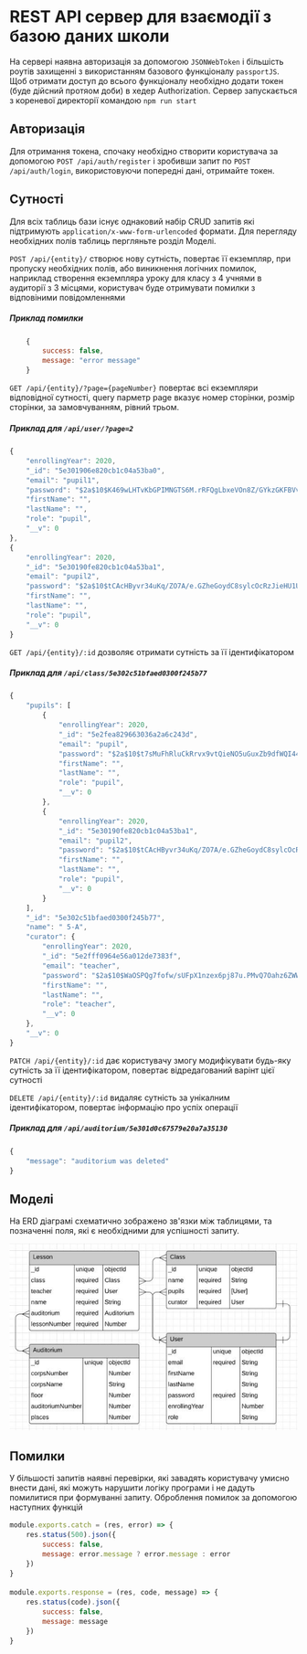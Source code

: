 #  REST API сервер для взаємодії з базою даних школи
 На сервері наявна авторизація за допомогою `JSONWebToken` і більшість роутів захищенні з використанням базового функціоналу `passportJS`. Щоб отримати доступ до всього функціоналу необхідно додати токен (буде дійсний протяом доби) в хедер Authorization. Сервер запускається з кореневої директорії командою `npm run start`
 
## Авторизація
Для отримання токена, спочаку необхідно створити користувача за допомогою ``POST /api/auth/register`` і зробивши запит по ``POST /api/auth/login``, використовуючи попередні дані, отримайте токен.


## Сутності
Для всіх таблиць бази існує однаковий набір CRUD запитів які підтримують `application/x-www-form-urlencoded` формати.
Для перегляду необхідних полів таблиць пергляньте розділ Моделі.

``POST /api/{entity}/`` створює нову сутність, повертає її екземпляр, при пропуску необхідних полів, або виникнення логічних помилок, наприклад створення екземпляра уроку для класу з 4 учнями в аудиторії з 3 місцями, користувач буде отримувати помилки з відповіними повідомленнями 
##### Приклад  помилки
```javascript
    {
        success: false,
        message: "error message"
    }
```

``GET /api/{entity}/?page={pageNumber}`` повертає всі екземпляри відповідної сутності, query парметр page вказує номер сторінки, розмір сторінки, за замовчуванням, рівний трьом.
##### Приклад  для `/api/user/?page=2`
```javascript
{
    "enrollingYear": 2020,
    "_id": "5e301906e820cb1c04a53ba0",
    "email": "pupil1",
    "password": "$2a$10$K469wLHTvKbGPIMNGTS6M.rRFQgLbxeVOn8Z/GYkzGKFBVvPKZR.O",
    "firstName": "",
    "lastName": "",
    "role": "pupil",
    "__v": 0
},
{
    "enrollingYear": 2020,
    "_id": "5e30190fe820cb1c04a53ba1",
    "email": "pupil2",
    "password": "$2a$10$tCAcHByvr34uKq/ZO7A/e.GZheGoydC8sylcOcRzJieHU1UuqBe.m",
    "firstName": "",
    "lastName": "",
    "role": "pupil",
    "__v": 0
}
```

``GET /api/{entity}/:id`` дозволяє отримати сутність за її ідентифікатором 
##### Приклад для  `/api/class/5e302c51bfaed0300f245b77`
```javascript
{
    "pupils": [
        {
            "enrollingYear": 2020,
            "_id": "5e2fea829663036a2a6c243d",
            "email": "pupil",
            "password": "$2a$10$t7sMuFhRluCkRrvx9vtQieNO5uGuxZb9dfWQI44Pt/Bdsbk5QwV8O",
            "firstName": "",
            "lastName": "",
            "role": "pupil",
            "__v": 0
        },
        {
            "enrollingYear": 2020,
            "_id": "5e30190fe820cb1c04a53ba1",
            "email": "pupil2",
            "password": "$2a$10$tCAcHByvr34uKq/ZO7A/e.GZheGoydC8sylcOcRzJieHU1UuqBe.m",
            "firstName": "",
            "lastName": "",
            "role": "pupil",
            "__v": 0
        }
    ],
    "_id": "5e302c51bfaed0300f245b77",
    "name": " 5-A",
    "curator": {
        "enrollingYear": 2020,
        "_id": "5e2fff0964e56a012de7383f",
        "email": "teacher",
        "password": "$2a$10$WaOSPQg7fofw/sUFpX1nzex6pj87u.PMvQ7Oahz6ZWWqjjSyWNkrK",
        "firstName": "",
        "lastName": "",
        "role": "teacher",
        "__v": 0
    },
    "__v": 0
}
```

``PATCH /api/{entity}/:id`` дає користувачу змогу модифікувати будь-яку сутність за її ідентифікатором, повертає відредагований варінт цієї сутності

``DELETE /api/{entity}/:id``  видаляє сутність за унікалним ідентифікатором, повертає інформацію про успіх операції
##### Приклад для  `/api/auditorium/5e301d0c67579e20a7a35130`
```javascript
{
    "message": "auditorium was deleted"
}
```
## Моделі
На ERD діаграмі схематично зображено зв'язки між таблицями, та позначенні поля, які є необхідними для успішності запиту.

![Image alt](/img/ERD.jpg)

## Помилки
У більшості запитів наявні перевірки, які завадять користувачу умисно внести дані, які можуть нарушити логіку програми і не дадуть помилитися при формуванні запиту. Оброблення помилок за допомогою наступних функцій
```javascript
module.exports.catch = (res, error) => {
    res.status(500).json({
        success: false,
        message: error.message ? error.message : error
    })
}

module.exports.response = (res, code, message) => {
    res.status(code).json({
        success: false,
        message: message
    })
}
```
